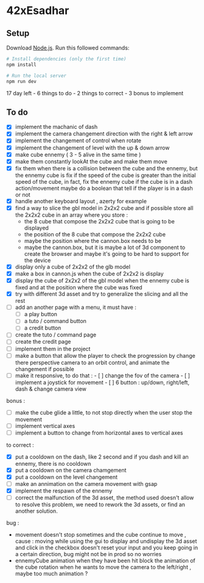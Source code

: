 # 42xEsadhar

## Setup
Download [Node.js](https://nodejs.org/en/download/).
Run this followed commands:

``` bash
# Install dependencies (only the first time)
npm install

# Run the local server
npm run dev

```

17 day left - 
6 things to do - 
2 things to correct - 
3 bonus to implement

## To do

- [x] implement the machanic of dash
- [x] implement the camera changement direction with the right & left arrow
- [x] implement the changement of control when rotate
- [x] implement the changement of level with the up & down arrow
- [x] make cube ennemy ( 3 - 5 alive in the same time )
- [x] make them constantly lookAt the cube and make them move
- [x] fix them when there is a collision between the cube and the ennemy,
  but the ennemy cube is fix if the speed of the cube is greater than
  the initial speed of the cube, in fact, fix the ennemy cube if the 
  cube is in a dash action/movement
  maybe do a boolean that tell if the player is in a dash or not
- [x] handle another keyboard layout , azerty for example
- [x] find a way to slice the gbl model in 2x2x2 cube and if possible store all the 
  2x2x2 cube in an array where you store :
  - the 8 cube that compose the 2x2x2 cube that is going to be displayed
  - the position of the 8 cube that compose the 2x2x2 cube
  - maybe the position where the cannon.box needs to be
  - maybe the cannon.box, but it is maybe a lot of 3d component to create
    the browser and maybe it's going to be hard to support for the device
- [x] display only a cube of 2x2x2 of the glb model
- [x] make a box in cannon.js when the cube of 2x2x2 is display
- [x] display the cube of 2x2x2 of the gbl model when the ennemy cube is fixed
  and at the position where the cube was fixed
- [x] try with different 3d asset and try to generalize the slicing and all the rest
- [ ] add an another page with a menu, it must have :
  - [ ] a play button 
  - [ ] a tuto / command button 
  - [ ] a credit button
- [ ] create the tuto / command page
- [ ] create the credit page
- [ ] implement them in the project
- [ ] make a button that allow the player to check the progression by change there
      perspective camera to an orbit control, and animate the changement if possible
- [ ] make it responsive, to do that :
      - [ ] change the fov of the camera
      - [ ] implement a joystick for movement
      - [ ] 6 button : up/down, right/left, dash & change camera view

bonus :

- [ ] make the cube glide a little, to not stop directly when the user stop the movement
- [ ] implement vertical axes
- [ ] implement a button to change from horizontal axes to vertical axes

to correct :
- [x] put a cooldown on the dash, like 2 second and if you dash and kill an ennemy,
    there is no cooldown
- [x] put a cooldown on the camera chamgement
- [x] put a cooldown on the level changement
- [ ] make an annimation on the camera movement with gsap
- [x] implement the respawn of the ennemy
- [ ] correct the malfunction of the 3d asset, the method used doesn't allow to resolve this problem,
      we need to rework the 3d assets, or find an another solution.

bug :

- movement doesn't stop sometimes and the cube continue to move , cause :
    moving while using the gui to display and undisplay the 3d asset and click in the checkbox
    doesn't reset your input and you keep going in a certain direction, bug might not be in prod
    so no worries
- ennemyCube animation when they have been hit block the animation of the cube rotation when
  he wants to move the camera to the left/right , maybe too much animation ?
